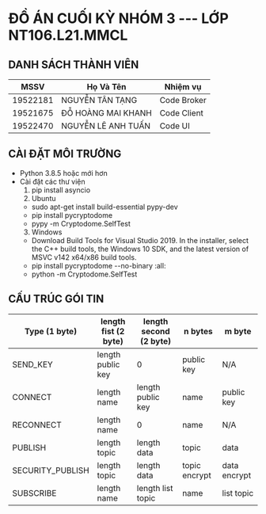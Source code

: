 # ĐỒ ÁN CUỐI KỲ NHÓM 3 --- LỚP NT106.L21.MMCL

## DANH SÁCH THÀNH VIÊN

| MSSV          | Họ Và Tên           | Nhiệm vụ     |
| ------------- | ------------------- | ------------ |
| 19522181      | NGUYỄN TÂN TẠNG     | Code Broker  |
| 19521675      | ĐỖ HOÀNG MAI KHANH  | Code Client  |
| 19522470      | NGUYỄN LÊ ANH TUẤN  | Code UI      |

## CÀI ĐẶT MÔI TRƯỜNG

- Python 3.8.5 hoặc mới hơn
- Cài đặt các thư viện
  1.  pip install asyncio 
  2. Ubuntu
    -  sudo apt-get install build-essential pypy-dev 
    -  pip install pycryptodome 
    -  pypy -m Cryptodome.SelfTest 
  3. Windows
    -  Download Build Tools for Visual Studio 2019. In the installer, select the C++ build tools, the Windows 10 SDK, and the latest version of MSVC v142 x64/x86 build tools.
    -  pip install pycryptodome --no-binary :all: 
    -  python -m Cryptodome.SelfTest 



## CẤU TRÚC GÓI TIN

| Type (1 byte)    | length fist (2 byte) | length second (2 byte) |  n bytes      | m byte       |
| ---------------- | -------------------- | ---------------------- | ------------- | ------------ |
| SEND_KEY         | length public key    | 0                      | public key    | N/A          |
| CONNECT          | length name          | length public key      | name          | public key   |
| RECONNECT        | length name          | 0                      | name          | N/A          |
| PUBLISH          | length topic         | length data            | topic         | data         |
| SECURITY_PUBLISH | length topic         | length data            | topic encrypt | data encrypt |
| SUBSCRIBE        | length name          | length list topic      | name          | list topic   |
